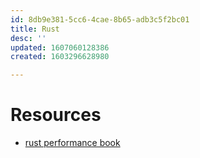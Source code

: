 ```yaml
---
id: 8db9e381-5cc6-4cae-8b65-adb3c5f2bc01
title: Rust
desc: ''
updated: 1607060128386
created: 1603296628980

---
```



# Resources
- [rust performance book](https://nnethercote.github.io/perf-book/)